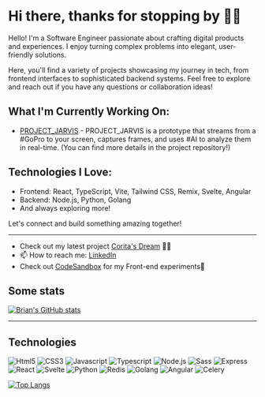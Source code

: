 # Hi there, thanks for stopping by 👋🏿

Hello! I'm a Software Engineer passionate about crafting digital products and experiences. I enjoy turning complex problems into elegant, user-friendly solutions. 

Here, you'll find a variety of projects showcasing my journey in tech, from frontend interfaces to sophisticated backend systems. Feel free to explore and reach out if you have any questions or collaboration ideas!

## What I'm Currently Working On:
- [PROJECT_JARVIS](https://github.com/bbawuah/PROJECT_JARVIS) - PROJECT_JARVIS is a prototype that streams from a #GoPro to your screen, captures frames, and uses #AI to analyze them in real-time. (You can find more details in the project repository!)

## Technologies I Love:
- Frontend: React, TypeScript, Vite, Tailwind CSS, Remix, Svelte, Angular
- Backend: Node.js, Python, Golang
- And always exploring more!

Let's connect and build something amazing together!

---

- Check out my latest project [Corita's Dream](https://github.com/bbawuah/coritas-dream) 🤙🏿
- 📫 How to reach me: [LinkedIn](https://nl.linkedin.com/in/brian-bawuah-547439127)
- Check out [CodeSandbox](https://codesandbox.io/u/bbawuah) for my Front-end experiments🤙


## Some stats
[![Brian's GitHub stats](https://github-readme-stats.vercel.app/api?username=bbawuah&show_icons=true&theme=dracula)](https://github.com/anuraghazra/github-readme-stats)

---

## Technologies

![Html5](https://img.shields.io/badge/-HTML-white?style=flat&logo=Html5)
![CSS3](https://img.shields.io/badge/-CSS-white?style=flat&logo=CSS3&logoColor=2965f1)
![Javascript](https://img.shields.io/badge/-Javascript-black?style=flat&logo=Javascript)
![Typescript](https://img.shields.io/badge/-Typescript-white?style=flat&logo=Typescript)
![Node.js](https://img.shields.io/badge/-Node.js-white?style=flat&logo=Node.js)
![Sass](https://img.shields.io/badge/-Sass-white?style=flat&logo=Sass)
![Express](https://img.shields.io/badge/-Express-259dff?style=flat&logo=Express)
![React](https://img.shields.io/badge/-React-black?style=flat&logo=React)
![Svelte](https://img.shields.io/badge/-Svelte-white?style=flat&logo=Svelte)
![Python](https://img.shields.io/badge/-Python-white?style=flat&logo=Python)
![Redis](https://img.shields.io/badge/-Redis-white?style=flat&logo=Redis)
![Golang](https://img.shields.io/badge/-Go-white?style=flat&logo=Go)
![Angular](https://img.shields.io/badge/-Angular-red?style=flat&logo=Angular)
![Celery](https://img.shields.io/badge/-Celery-green?style=flat&logo=Celery)

[![Top Langs](https://github-readme-stats.vercel.app/api/top-langs/?username=bbawuah&hide=objective-c,starlark,ruby,css,html,handlebars&show_icons=true&theme=dracula)](https://github.com/anuraghazra/github-readme-stats)

